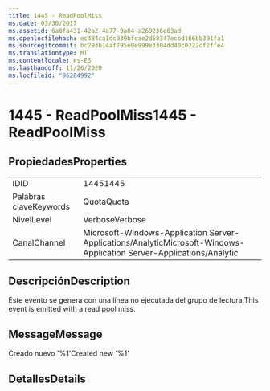 ```yaml
---
title: 1445 - ReadPoolMiss
ms.date: 03/30/2017
ms.assetid: 6a8fa431-42a2-4a77-9a04-a269236e83ad
ms.openlocfilehash: ec484ca1dc939bfcae2d58347ecbd166bb391fa1
ms.sourcegitcommit: bc293b14af795e0e999e3304dd40c0222cf2ffe4
ms.translationtype: MT
ms.contentlocale: es-ES
ms.lasthandoff: 11/26/2020
ms.locfileid: "96284992"
---
```

# <a name="1445---readpoolmiss"></a><span data-ttu-id="91441-102">1445 - ReadPoolMiss</span><span class="sxs-lookup"><span data-stu-id="91441-102">1445 - ReadPoolMiss</span></span>

## <a name="properties"></a><span data-ttu-id="91441-103">Propiedades</span><span class="sxs-lookup"><span data-stu-id="91441-103">Properties</span></span>  
  
|||  
|-|-|  
|<span data-ttu-id="91441-104">ID</span><span class="sxs-lookup"><span data-stu-id="91441-104">ID</span></span>|<span data-ttu-id="91441-105">1445</span><span class="sxs-lookup"><span data-stu-id="91441-105">1445</span></span>|  
|<span data-ttu-id="91441-106">Palabras clave</span><span class="sxs-lookup"><span data-stu-id="91441-106">Keywords</span></span>|<span data-ttu-id="91441-107">Quota</span><span class="sxs-lookup"><span data-stu-id="91441-107">Quota</span></span>|  
|<span data-ttu-id="91441-108">Nivel</span><span class="sxs-lookup"><span data-stu-id="91441-108">Level</span></span>|<span data-ttu-id="91441-109">Verbose</span><span class="sxs-lookup"><span data-stu-id="91441-109">Verbose</span></span>|  
|<span data-ttu-id="91441-110">Canal</span><span class="sxs-lookup"><span data-stu-id="91441-110">Channel</span></span>|<span data-ttu-id="91441-111">Microsoft-Windows-Application Server-Applications/Analytic</span><span class="sxs-lookup"><span data-stu-id="91441-111">Microsoft-Windows-Application Server-Applications/Analytic</span></span>|  
  
## <a name="description"></a><span data-ttu-id="91441-112">Descripción</span><span class="sxs-lookup"><span data-stu-id="91441-112">Description</span></span>  

 <span data-ttu-id="91441-113">Este evento se genera con una línea no ejecutada del grupo de lectura.</span><span class="sxs-lookup"><span data-stu-id="91441-113">This event is emitted with a read pool miss.</span></span>  
  
## <a name="message"></a><span data-ttu-id="91441-114">Message</span><span class="sxs-lookup"><span data-stu-id="91441-114">Message</span></span>  

 <span data-ttu-id="91441-115">Creado nuevo '%1'</span><span class="sxs-lookup"><span data-stu-id="91441-115">Created new '%1'</span></span>  
  
## <a name="details"></a><span data-ttu-id="91441-116">Detalles</span><span class="sxs-lookup"><span data-stu-id="91441-116">Details</span></span>
